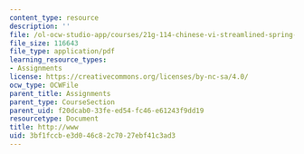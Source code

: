 ```yaml
---
content_type: resource
description: ''
file: /ol-ocw-studio-app/courses/21g-114-chinese-vi-streamlined-spring-2005/3bf1fccbe3d046c82c7027ebf41c3ad3_MIT21G_114S05_2_22j.pdf
file_size: 116643
file_type: application/pdf
learning_resource_types:
- Assignments
license: https://creativecommons.org/licenses/by-nc-sa/4.0/
ocw_type: OCWFile
parent_title: Assignments
parent_type: CourseSection
parent_uid: f20dcab0-33fe-ed54-fc46-e61243f9dd19
resourcetype: Document
title: http://www
uid: 3bf1fccb-e3d0-46c8-2c70-27ebf41c3ad3
---
```

